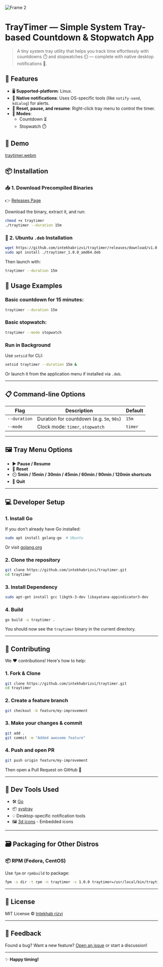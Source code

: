 
![Frame 2](https://github.com/user-attachments/assets/25d682ab-f2ca-487c-bccb-3bf4176b2137)

# TrayTimer — Simple System Tray-based Countdown & Stopwatch App

> A tiny system tray utility that helps you track time effortlessly with countdowns ⏱️ and stopwatches ⏲️ — complete with native desktop notifications 🎉.


## 🚀 Features

- 🖥️ **Supported-platform**: Linux.
- 🔔 **Native notifications**: Uses OS-specific tools (like `notify-send`, `kdialog`) for alerts.
- 🔁 **Reset, pause, and resume**: Right-click tray menu to control the timer.
- 📌 **Modes**:
  - Countdown ⏳
  - Stopwatch ⏱️

## 🎯 Demo
[traytimer.webm](https://github.com/user-attachments/assets/5916b0eb-f676-4081-9931-9a644ee2cc6d)


## 📦 Installation

### 📥 1. Download Precompiled Binaries

👉 [Releases Page](https://github.com/intekhabrizvi/traytimer/releases)

Download the binary, extract it, and run:

```bash
chmod +x traytimer
./traytimer --duration 15m
```


### 🐧 2. Ubuntu `.deb` Installation

```bash
wget https://github.com/intekhabrizvi/traytimer/releases/download/v1.0.0/traytimer_1.0.0_amd64.deb
sudo apt install ./traytimer_1.0.0_amd64.deb
```
Then launch with:
```bash
traytimer --duration 15m
```



## 🧪 Usage Examples

### Basic countdown for 15 minutes:

```bash
traytimer --duration 15m
```

### Basic stopwatch:

```bash
traytimer --mode stopwatch
```

### Run in Background

Use `setsid` for CLI:

```bash
setsid traytimer --duration 15m &
```

Or launch it from the application menu if installed via `.deb`.

---

## 📋 Command-line Options

| Flag         | Description                                  | Default |
|--------------|----------------------------------------------|---------|
| `--duration` | Duration for countdown (e.g. `5m`, `90s`)     | `15m`   |
| `--mode`     | Clock mode: `timer`, `stopwatch`    | `timer`  |

---

## 🖼️ Tray Menu Options

- ▶️ **Pause / Resume**
- 🔁 **Reset**
- ⏲️ **5min / 15min / 30min / 45min / 60min / 90min / 120min shortcuts**
- 🚪 **Quit**

---

## 💻 Developer Setup

### 1. Install Go

If you don’t already have Go installed:

```bash
sudo apt install golang-go  # Ubuntu
```

Or visit [golang.org](https://golang.org/dl/)

### 2. Clone the repository

```bash
git clone https://github.com/intekhabrizvi/traytimer.git
cd traytimer
```

### 3. Install Dependency

```bash
sudo apt-get install gcc libgtk-3-dev libayatana-appindicator3-dev
```

### 4. Build

```bash
go build -o traytimer .
```

You should now see the `traytimer` binary in the current directory.

---

## 🤝 Contributing

We ❤️ contributions! Here's how to help:

### 1. Fork & Clone

```bash
git clone https://github.com/intekhabrizvi/traytimer.git
cd traytimer
```

### 2. Create a feature branch

```bash
git checkout -b feature/my-improvement
```

### 3. Make your changes & commit

```bash
git add .
git commit -m "Added awesome feature"
```

### 4. Push and open PR

```bash
git push origin feature/my-improvement
```

Then open a Pull Request on GitHub 🚀

---

## 🧰 Dev Tools Used

- 🛠️ [Go](https://golang.org)
- 📦 [systray](https://github.com/getlantern/systray)
- 💡 Desktop-specific notification tools
- 🖼️ [3d icons](https://www.figma.com/community/file/999547190555074906) - Embedded icons


---

## 🗃️ Packaging for Other Distros

### 📦 RPM (Fedora, CentOS)

Use `fpm` or `rpmbuild` to package:
```bash
fpm -s dir -t rpm -n traytimer -v 1.0.0 traytimer=/usr/local/bin/traytimer
```

---

## 📝 License

MIT License © [Intekhab rizvi](https://github.com/intekhabrizvi)

---

## 💬 Feedback

Found a bug? Want a new feature? [Open an issue](https://github.com/intekhabrizvi/traytimer/issues) or start a discussion!

---

✨ **Happy timing!**
